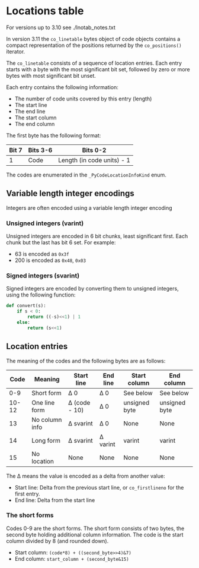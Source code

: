 # Locations table

For versions up to 3.10 see ./lnotab_notes.txt

In version 3.11 the `co_linetable` bytes object of code objects contains a compact representation of the positions returned by the `co_positions()` iterator.

The `co_linetable` consists of a sequence of location entries.
Each entry starts with a byte with the most significant bit set, followed by zero or more bytes with most significant bit unset.

Each entry contains the following information:
* The number of code units covered by this entry (length)
* The start line
* The end line
* The start column
* The end column

The first byte has the following format:

Bit 7 | Bits 3-6 | Bits 0-2
 ---- | ---- | ----
 1 | Code | Length (in code units) - 1

The codes are enumerated in the `_PyCodeLocationInfoKind` enum.

## Variable length integer encodings

Integers are often encoded using a variable length integer encoding

### Unsigned integers (varint)

Unsigned integers are encoded in 6 bit chunks, least significant first.
Each chunk but the last has bit 6 set.
For example:

* 63 is encoded as `0x3f`
* 200 is encoded as `0x48`, `0x03`

### Signed integers (svarint)

Signed integers are encoded by converting them to unsigned integers, using the following function:
```Python
def convert(s):
    if s < 0:
        return ((-s)<<1) | 1
    else:
        return (s<<1)
```

## Location entries

The meaning of the codes and the following bytes are as follows:

Code | Meaning | Start line | End line | Start column | End column
 ---- | ---- | ---- | ---- | ---- | ----
 0-9 | Short form | Δ 0 | Δ 0 | See below | See below
 10-12 | One line form | Δ (code - 10) | Δ 0 | unsigned byte | unsigned byte
 13 | No column info | Δ svarint | Δ 0 | None | None
 14   | Long form | Δ svarint | Δ varint | varint | varint
 15   | No location |  None | None | None | None

The Δ means the value is encoded as a delta from another value:
* Start line: Delta from the previous start line, or `co_firstlineno` for the first entry.
* End line: Delta from the start line

### The short forms

Codes 0-9 are the short forms. The short form consists of two bytes, the second byte holding additional column information. The code is the start column divided by 8 (and rounded down).
* Start column: `(code*8) + ((second_byte>>4)&7)`
* End column: `start_column + (second_byte&15)`
